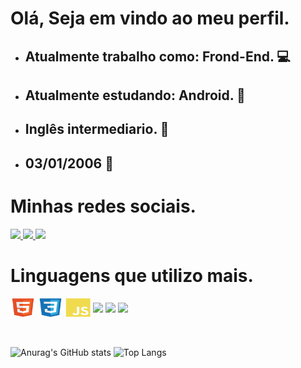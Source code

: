 
  <div>
    
 # Olá, Seja em vindo ao meu perfil.
  
  </div>
  
-  <h2> Atualmente trabalho como: Frond-End. 💻 </h2> 
-  <h2> Atualmente estudando: Android. 📱 </h2>
-  <h2> Inglês intermediario. 📘 </h2>
-  <h2> 03/01/2006 🥳 </h2>
  
  <div>

#  Minhas redes sociais.

  </div>
  


  <div>
    <a href="https://instagram.com/herick_basso" target="_blank"><img src="https://img.shields.io/badge/-Instagram-%23E4405F?style=for-the-badge&logo=instagram&logoColor=white" target="_blank"> </a>
    <a href = "mailto:herick.basso@gmail.com"><img src="https://img.shields.io/badge/-Gmail-%23333?style=for-the-badge&logo=gmail&logoColor=white" target="_blank"> </a>
    <a href="https://www.linkedin.com/in/herick-basso-29bb33296/" target="_blank"><img src="https://img.shields.io/badge/-LinkedIn-%230077B5?style=for-the-badge&logo= linkedin&logoColor=white target="_blank"> </a>
  </div>

  <div>

   # Linguagens que utilizo mais.
    
  </div>

<div>

  <img align="center" alt="Rafa-HTML" height="30" width="40" src="https://raw.githubusercontent.com/devicons/devicon/master/icons/html5/html5-original.svg">
  <img align="center" alt="Rafa-CSS" height="30" width="40" src="https://raw.githubusercontent.com/devicons/devicon/master/icons/css3/css3-original.svg">
  <img align="center" alt="Rafa-Js" height="30" width="40" src="https://raw.githubusercontent.com/devicons/devicon/master/icons/javascript/javascript-plain.svg">
  <img align="center" src="https://img.shields.io/badge/PHP-777BB4?style=for-the-badge&logo=php&logoColor=white">
  <img align="center" src="https://img.shields.io/badge/Java-ED8B00?style=for-the-badge&logo=openjdk&logoColor=white">
  <img align="center" src="https://img.shields.io/badge/MySQL-005C84?style=for-the-badge&logo=mysql&logoColor=white">
  
</div>

<br>
<br>

<div>

 ![Anurag's GitHub stats](https://github-readme-stats.vercel.app/api?username=lordzin01&theme=midnight-purple&locale=pt-br&hide=contribs)
  ![Top Langs](https://github-readme-stats.vercel.app/api/top-langs/?username=lordzin01&layout=compact&theme=midnight-purple)
  
</div>
